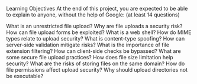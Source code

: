 Learning Objectives
At the end of this project, you are expected to be able to explain to anyone, without the help of Google: (at least 14 questions)

What is an unrestricted file upload?
Why are file uploads a security risk?
How can file upload forms be exploited?
What is a web shell?
How do MIME types relate to upload security?
What is content-type spoofing?
How can server-side validation mitigate risks?
What is the importance of file extension filtering?
How can client-side checks be bypassed?
What are some secure file upload practices?
How does file size limitation help security?
What are the risks of storing files on the same domain?
How do file permissions affect upload security?
Why should upload directories not be executable?
